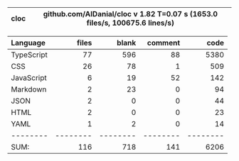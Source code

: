 
cloc|github.com/AlDanial/cloc v 1.82  T=0.07 s (1653.0 files/s, 100675.6 lines/s)
--- | ---

Language|files|blank|comment|code
:-------|-------:|-------:|-------:|-------:
TypeScript|77|596|88|5380
CSS|26|78|1|509
JavaScript|6|19|52|142
Markdown|2|23|0|94
JSON|2|0|0|44
HTML|2|0|0|23
YAML|1|2|0|14
--------|--------|--------|--------|--------
SUM:|116|718|141|6206
